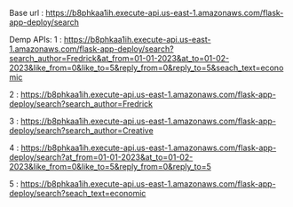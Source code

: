 Base url : https://b8phkaa1ih.execute-api.us-east-1.amazonaws.com/flask-app-deploy/search

Demp APIs:
1 : https://b8phkaa1ih.execute-api.us-east-1.amazonaws.com/flask-app-deploy/search?search_author=Fredrick&at_from=01-01-2023&at_to=01-02-2023&like_from=0&like_to=5&reply_from=0&reply_to=5&seach_text=economic

2 : https://b8phkaa1ih.execute-api.us-east-1.amazonaws.com/flask-app-deploy/search?search_author=Fredrick

3 : https://b8phkaa1ih.execute-api.us-east-1.amazonaws.com/flask-app-deploy/search?search_author=Creative

4 : https://b8phkaa1ih.execute-api.us-east-1.amazonaws.com/flask-app-deploy/search?at_from=01-01-2023&at_to=01-02-2023&like_from=0&like_to=5&reply_from=0&reply_to=5

5 : https://b8phkaa1ih.execute-api.us-east-1.amazonaws.com/flask-app-deploy/search?seach_text=economic
